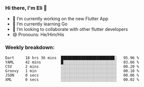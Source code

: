 ### Hi there, I'm Eli 👋
- 🔭 I’m currently working on the new Flutter App
- 🌱 I’m currently learning Go
- 🦄 I’m looking to collaborate with other flutter developers
- 😄 Pronouns: He/Him/His

### Weekly breakdown:
<!--START_SECTION:waka-->

```text
Dart     18 hrs 36 mins  ████████████████████████░   95.96 %
YAML     42 mins         █░░░░░░░░░░░░░░░░░░░░░░░░   03.66 %
CSV      2 mins          ░░░░░░░░░░░░░░░░░░░░░░░░░   00.20 %
Groovy   1 min           ░░░░░░░░░░░░░░░░░░░░░░░░░   00.10 %
JSON     0 secs          ░░░░░░░░░░░░░░░░░░░░░░░░░   00.06 %
XML      0 secs          ░░░░░░░░░░░░░░░░░░░░░░░░░   00.02 %
```

<!--END_SECTION:waka-->
